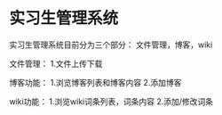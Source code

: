 # 实习生管理系统

实习生管理系统目前分为三个部分：
文件管理，博客，wiki

文件管理：
1.文件上传下载

博客功能：
1.浏览博客列表和博客内容
2.添加博客


wiki功能：
1.浏览wiki词条列表，词条内容
2.添加/修改词条
